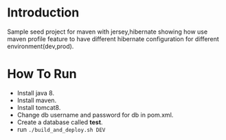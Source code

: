 
# Introduction
Sample seed project for maven with jersey,hibernate showing how use maven profile feature to have different hibernate configuration for different environment(dev,prod).

# How To Run
- Install java 8.
- Install maven.
- Install tomcat8.
- Change db username and password for db in pom.xml.
- Create a database called **test**.
- run
`./build_and_deploy.sh DEV`